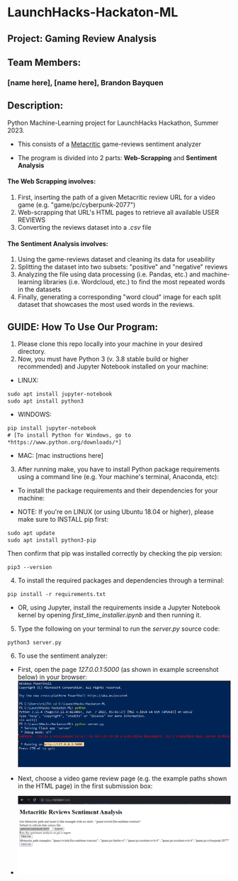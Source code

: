 # LaunchHacks-Hackaton-ML
## Project: Gaming Review Analysis

## Team Members: 
### [name here], [name here], Brandon Bayquen

## Description:
Python Machine-Learning project for LaunchHacks Hackathon, Summer 2023.

- This consists of a [Metacritic](https://www.metacritic.com/) game-reviews sentiment analyzer

- The program is divided into 2 parts: **Web-Scrapping** and **Sentiment Analysis**
#### The Web Scrapping involves:
1)  First, inserting the path of a given Metacritic review URL for a video game (e.g. "game/pc/cyberpunk-2077")
2)  Web-scrapping that URL's HTML pages to retrieve all available USER REVIEWS
3)  Converting the reviews dataset into a *.csv* file
#### The Sentiment Analysis involves:
1)  Using the game-reviews dataset and cleaning its data for useability
2)  Splitting the dataset into two subsets: "positive" and "negative" reviews
3)  Analyzing the file using data processing (i.e. Pandas, etc.) and machine-learning libraries (i.e. Wordcloud, etc.) to find the most repeated words in the datasets
4)  Finally, generating a corresponding "word cloud" image for each split dataset that showcases the most used words in the reviews.

## GUIDE: How To Use Our Program:
1. Please clone this repo locally into your machine in your desired directory.
2. Now, you must have Python 3 (v. 3.8 stable build or higher recommended) and Jupyter Notebook installed on your machine:

- LINUX:
```
sudo apt install jupyter-notebook
sudo apt install python3
```
- WINDOWS:
```
pip install jupyter-notebook
# [To install Python for Windows, go to *https://www.python.org/downloads/*]
```
- MAC:
[mac instructions here]
  
3. After running make, you have to install Python package requirements using a command line (e.g. Your machine's terminal, Anaconda, etc):
* To install the package requirements and their dependencies for your machine:

- NOTE: If you're on LINUX (or using Ubuntu 18.04 or higher), please make sure to INSTALL pip first:
```
sudo apt update
sudo apt install python3-pip
```
Then confirm that pip was installed correctly by checking the pip version:
```
pip3 --version
```

4. To install the required packages and dependencies through a terminal:
```
pip install -r requirements.txt
```
- OR, using Jupyter, install the requirements inside a Jupyter Notebook kernel by opening *first_time_installer.ipynb* and then running it.

5. Type the following on your terminal to run the *server.py* source code:
```
python3 server.py
```
6.  To use the sentiment analyzer:
- First, open the page *127.0.0.1:5000* (as shown in example screenshot below) in your browser:
  ![Photo1](https://github.com/rgenge/LaunchHacks-Hackaton-ML/blob/b0aa2532c4e4b82217ea1c23a70e4e1cad27bfd9/READMEPHOTO1.png "Photo 1")
  
- Next, choose a video game review page (e.g. the example paths shown in the HTML page) in the first submission box:

- ![Photo2](https://github.com/rgenge/LaunchHacks-Hackaton-ML/blob/b0aa2532c4e4b82217ea1c23a70e4e1cad27bfd9/READMEPHOTO2.png "Photo 2")
